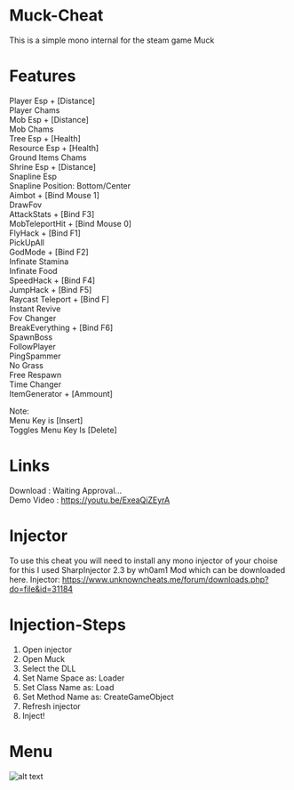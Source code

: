 # Muck-Cheat
This is a simple mono internal for the steam game Muck

# Features

Player Esp + [Distance]  
Player Chams  
Mob Esp + [Distance]    
Mob Chams  
Tree Esp + [Health]   
Resource Esp + [Health]   
Ground Items Chams  
Shrine Esp + [Distance]  
Snapline Esp    
Snapline Position: Bottom/Center    
Aimbot + [Bind Mouse 1]  
DrawFov  
AttackStats + [Bind F3]  
MobTeleportHit + [Bind Mouse 0]  
FlyHack + [Bind F1]    
PickUpAll     
GodMode + [Bind F2]     
Infinate Stamina    
Infinate Food    
SpeedHack + [Bind F4]    
JumpHack + [Bind F5]   
Raycast Teleport + [Bind F]   
Instant Revive  
Fov Changer  
BreakEverything + [Bind F6]    
SpawnBoss    
FollowPlayer    
PingSpammer  
No Grass  
Free Respawn  
Time Changer  
ItemGenerator + [Ammount]  

Note:  
Menu Key is [Insert]  
Toggles Menu Key Is [Delete]  

# Links

Download    :  Waiting Approval...  
Demo Video  :  https://youtu.be/ExeaQiZEyrA

# Injector

To use this cheat you will need to install any mono injector of your choise for this I used SharpInjector 2.3 by wh0am1 Mod which can be downloaded here. 
Injector: https://www.unknowncheats.me/forum/downloads.php?do=file&id=31184

# Injection-Steps

1. Open injector  
2. Open Muck  
3. Select the DLL  
5. Set Name Space  as:  Loader  
6. Set Class Name  as:  Load  
7. Set Method Name as:  CreateGameObject  
8. Refresh injector  
9. Inject!  

# Menu

![alt text](https://github.com/Aterror2be/Muck-Cheat/blob/main/images/Screenshot%202021-06-28%20201732.png)
